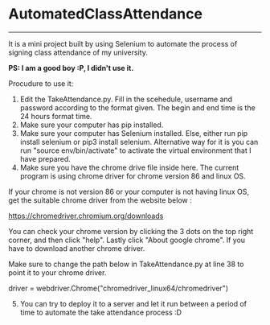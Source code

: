 # AutomatedClassAttendance
---
It is a mini project built by using Selenium to automate the process of signing class attendance of my university. 

**PS: I am a good boy :P, I didn't use it.**

Procudure to use it:
1) Edit the TakeAttendance.py. Fill in the scehedule, username and password according to the format given. The begin and end time is the 24 hours format time.
2) Make sure your computer has pip installed. 
3) Make sure your computer has Selenium installed. Else, either run pip install selenium or pip3 install selenium. 
Alternative way for it is you can run "source env/bin/activate" to activate the virtual environment that I have prepared.
4) Make sure you have the chrome drive file inside here. The current program is using chrome driver for chrome version 86 and linux OS.

If your chrome is not version 86 or your computer is not having linux OS, get the suitable chrome driver from the website below : 

https://chromedriver.chromium.org/downloads

You can check your chrome version by clicking the 3 dots on the top right corner, and then click "help". Lastly click "About google chrome".
If you have to download another chrome driver. 

Make sure to change the path below in TakeAttendance.py at line 38 to point it to your chrome driver.

driver = webdriver.Chrome("chromedriver_linux64/chromedriver")

5) You can try to deploy it to a server and let it run between a period of time to automate the take attendance process :D
